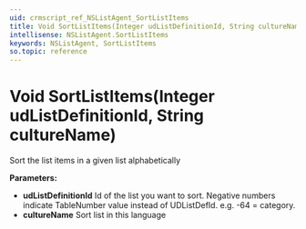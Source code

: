 ```yaml
---
uid: crmscript_ref_NSListAgent_SortListItems
title: Void SortListItems(Integer udListDefinitionId, String cultureName)
intellisense: NSListAgent.SortListItems
keywords: NSListAgent, SortListItems
so.topic: reference
---
```


# Void SortListItems(Integer udListDefinitionId, String cultureName)

Sort the list items in a given list alphabetically

**Parameters:**
 - **udListDefinitionId** Id of the list you want to sort. Negative numbers indicate TableNumber value instead of UDListDefId. e.g. -64 = category.
 - **cultureName** Sort list in this language
